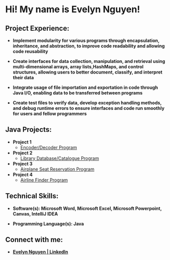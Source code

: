 <h1>Hi! My name is Evelyn Nguyen! <br/>

<h2>Project Experience:</h2>

- <b>Implement modularity for various programs through encapsulation, inheritance, and abstraction, to improve code readability and allowing code reusability </b>

- <b>Create interfaces for data collection, manipulation, and retrieval using multi-dimensional arrays, array lists,HashMaps, and control structures, allowing users to better document, classify, and interpret their data </b>

- <b>Integrate usage of file importation and exportation in code through Java I/O, enabling data to be transferred between programs </b>

- <b>Create test files to verify data, develop exception handling methods, and debug runtime errors to ensure interfaces and code run smoothly for users and fellow programmers </b>

<h2>Java Projects:</h2>

- <b>Project 1</b>
  - [Encoder/Decoder Program](https://github.com/evelynnoelle/portfolio-proj1.git)
- <b>Project 2</b>
  - [Library Database/Catalogue Program](https://github.com/evelynnoelle/portfolio-java-proj2.git)
- <b>Project 3</b>
  - [Airplane Seat Reservation Program](https://github.com/evelynnoelle/portfolio-java-proj3.git)
- <b>Project 4</b>
  - [Airline Finder Program]()  

<h2>Technical Skills:</h2>

- <b>Software(s): Microsoft Word, Microsoft Excel, Microsoft Powerpoint, Canvas, IntelliJ IDEA</b>

- <b>Programming Language(s): Java</b>

<h2>Connect with me:</h2>

- <b>[Evelyn Nguyen | LinkedIn](https://www.linkedin.com/in/evelyn-nguyen-cs/)</b>